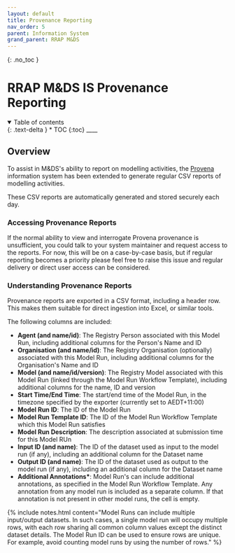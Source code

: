 ```yaml
---
layout: default
title: Provenance Reporting
nav_order: 5
parent: Information System
grand_parent: RRAP M&DS
---
```


{: .no_toc }

# RRAP M&DS IS Provenance Reporting

<details  open markdown="block">
  <summary>
    Table of contents
  </summary>
{: .text-delta }
* TOC
{:toc}
____
</details>

## Overview

To assist in M&DS's ability to report on modelling activities, the [Provena](./index.md) information system has been extended to generate regular CSV reports of modelling activities.

These CSV reports are automatically generated and stored securely each day.

### Accessing Provenance Reports

If the normal ability to view and interrogate Provena provenance is unsufficient, you could talk to your system maintainer and request access to the reports. For now, this will be on a case-by-case basis, but if regular reporting becomes a priority please feel free to raise this issue and regular delivery or direct user access can be considered.

### Understanding Provenance Reports

Provenance reports are exported in a CSV format, including a header row. This makes them suitable for direct ingestion into Excel, or similar tools.

The following columns are included:

-   **Agent (and name/id)**: The Registry Person associated with this Model Run, including additional columns for the Person's Name and ID
-   **Organisation (and name/id)**: The Registry Organisation (optionally) associated with this Model Run, including additional columns for the Organisation's Name and ID
-   **Model (and name/id/version)**: The Registry Model associated with this Model Run (linked through the Model Run Workflow Template), including additional columns for the name, ID and version
-   **Start Time/End Time**: The start/end time of the Model Run, in the timezone specified by the exporter (currently set to AEDT+11:00)
-   **Model Run ID**: The ID of the Model Run
-   **Model Run Template ID**: The ID of the Model Run Workflow Template which this Model Run satisfies
-   **Model Run Description**: The description associated at submission time for this Model RUn
-   **Input ID (and name)**: The ID of the dataset used as input to the model run (if any), including an additional column for the Dataset name
-   **Output ID (and name)**: The ID of the dataset used as output to the model run (if any), including an additional column for the Dataset name
-   **Additional Annotations\***: Model Run's can include additional annotations, as specified in the Model Run Workflow Template. Any annotation from any model run is included as a separate column. If that annotation is not present in other model runs, the cell is empty.

<td>{% include notes.html content="Model Runs can include multiple input/output datasets. In such cases, a single model run will occupy multiple rows, with each row sharing all common column values except the distinct dataset details. The Model Run ID can be used to ensure rows are unique. For example, avoid counting model runs by using the number of rows." %}</td>
